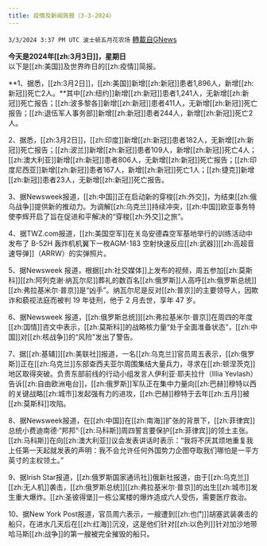 ```yaml
---
title: 疫情及新闻简报（3-3-2024）
---
```

`3/3/2024 3:37 PM UTC 波士顿五月花农场` [轉載自GNews](https://gnews.org/articles/2361234)

**今天是2024年[[zh:3月3日]]，星期日**  
以下是[[zh:美国]]及世界昨日的[[zh:疫情]]简报。

**1、据悉，[[zh:3月2日]]，[[zh:美国]]新增[[zh:新冠]]患者1,896人，新增[[zh:新冠]]死亡2人。**其中[[zh:纽约]]新增[[zh:新冠]]患者1,241人，无新增[[zh:新冠]]死亡报告；[[zh:波多黎各]]新增[[zh:新冠]]患者411人，无新增[[zh:新冠]]死亡报告；[[zh:退伍军人事务部]]新增[[zh:新冠]]患者244人，新增[[zh:新冠]]死亡2人。

2、据悉，[[zh:3月2日]]，[[zh:印度]]新增[[zh:新冠]]患者182人，无新增[[zh:新冠]]死亡报告；[[zh:波兰]]新增[[zh:新冠]]患者109人，新增[[zh:新冠]]死亡4人；[[zh:澳大利亚]]新增[[zh:新冠]]患者806人，无新增[[zh:新冠]]死亡报告；[[zh:印度尼西亚]]新增[[zh:新冠]]患者167人，新增[[zh:新冠]]死亡1人；[[zh:捷克]]新增[[zh:新冠]]患者23人，无新增[[zh:新冠]]死亡报告。

3、据Newsweek报道，[[zh:中国]]正在启动新的穿梭[[zh:外交]]，为结束[[zh:俄乌战争]]提供新的推动力。为调解[[zh:乌克兰]]持续冲突，[[zh:中国]]欧亚事务特使李辉开启了旨在促进和平解决的“穿梭[[zh:外交]]之旅”。

4、据TWZ.com报道，[[zh:美国空军]]在关岛安德森空军基地举行的训练活动中发布了 B-52H 轰炸机机翼下一枚AGM-183 空射快速反应[[zh:武器]][[zh:高超音速导弹]]（ARRW）的实弹照片。

5、据Newsweek 报道，根据[[zh:社交媒体]]上发布的视频，周五参加[[zh:莫斯科]][[zh:阿列克谢·纳瓦尔尼]]葬礼的数百名[[zh:俄罗斯]]人高呼[[zh:俄罗斯总统]][[zh:弗拉基米尔·普京]]是“凶手”。纳瓦尔尼是反对[[zh:普京]]的主要领导人，因欺诈和藐视法庭而被判 19 年徒刑，他于 2 月去世，享年 47 岁。

6、据Newsweek 报道，[[zh:俄罗斯总统]][[zh:弗拉基米尔·普京]]在周四的年度[[zh:国情]]咨文中表示，[[zh:莫斯科]]的战略核力量“处于全面准备状态”，[[zh:中国]]对[[zh:核战争]]的“风险”发出了警告。

7、据[[zh:基辅]][[zh:美联社]]报道，一名[[zh:乌克兰]]官员周五表示，[[zh:俄罗斯]]正在[[zh:乌克兰]]东部查西夫亚尔周围集结大量兵力，寻求在[[zh:顿涅茨克]]地区取得突破。负责东部前线的行动小组发言人伊利亚·耶夫拉什（Illia Yevlash）告诉[[zh:自由欧洲电台]]，[[zh:俄罗斯]]军队正在集中力量向[[zh:巴赫]]穆特以西的关键战略[[zh:城市]]发起强有力的进攻，[[zh:巴赫]]穆特于去年[[zh:五月]]被[[zh:莫斯科]]攻陷。

8、据Newsweek报道，在[[zh:中国]]在[[zh:南海]]扩张的背景下，[[zh:菲律宾]]总统小费迪南德·“邦邦”·[[zh:马科斯]]周四誓言要保护[[zh:菲律宾]]的领土主张。[[zh:马科斯]]在向[[zh:澳大利亚]]议会发表讲话时表示：“我将不厌其烦地重复我上任第一天起就发表的声明：我不会允许任何外国势力企图夺取我们哪怕是一平方英寸的主权领土。”

9、据Irish Star报道，[[zh:俄罗斯国家通讯社]]俄新社报道，由于[[zh:乌克兰]][[zh:无人机]]袭击，[[zh:俄罗斯总统]][[zh:弗拉基米尔·普京]]的出生[[zh:城市]]发生重大爆炸。[[zh:圣彼得堡]]一栋公寓楼的爆炸造成六人受伤，需要医疗救治。

10、据New York Post报道，官员周六表示，一艘遭到[[zh:也门]]胡塞武装袭击的船只，在进水几天后在[[zh:红海]]沉没，这是他们针对[[zh:以色列]]针对加沙地带哈马斯[[zh:战争]]的第一艘被完全摧毁的船只。
